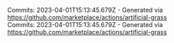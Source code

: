 Commits: 2023-04-01T15:13:45.679Z - Generated via https://github.com/marketplace/actions/artificial-grass
<br>
Commits: 2023-04-01T15:13:45.679Z - Generated via https://github.com/marketplace/actions/artificial-grass
<br>
